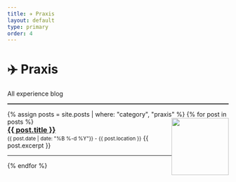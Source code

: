 ```yaml
---
title: ✈️ Praxis
layout: default
type: primary
order: 4
---
```


# ✈️ Praxis 

All experience blog

<hr style="height:2px;border:none;color:#333;background-color:#333;" />

<ul style="padding-left: 0;">
{% assign posts = site.posts | where: "category", "praxis" %}
{% for post in posts %}
<img style="width: 130px; float: right;" src="{{ post.cover }}">
    <h3 style="margin : 0"><a href="{{ post.url }}">{{ post.title }}</a></h3>
    <small style="margin : 0">{{ post.date | date: "%B %-d %Y"}} - {{ post.location }}</small>
    <t style="margin : 0">{{ post.excerpt }} </t>
    <hr/>
{% endfor %}
</ul>